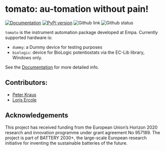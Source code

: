 # tomato: au-tomation without pain!

[![Documentation](https://badgen.net/badge/docs/dgbowl.github.io/grey?icon=firefox)](https://dgbowl.github.io/tomato)
[![PyPi version](https://badgen.net/pypi/v/dgpost/?icon=pypi)](https://pypi.org/project/tomato)
![Github link](https://badgen.net/github/tag/dgbowl/tomato/?icon=github)
![Github status](https://badgen.net/github/checks/dgbowl/tomato/?icon=github)

`tomato` is the instrument automation package developed at Empa. Currently supported 
hardware is:

- `dummy`: a Dummy device for testing purposes
- `biologic`: device for BioLogic potentiostats via the EC-Lib library, Windows only.

See the [Documentation](https://dgbowl.github.io/tomato) for more detailed info.

## Contributors:
- [Peter Kraus](http://github.com/PeterKraus)
- [Loris Ercole](http://github.com/lorisercole)

## Acknowledgements

This project has received funding from the European Union’s Horizon 2020 research and innovation programme under grant agreement No 957189. The project is part of BATTERY 2030+, the large-scale European research initiative for inventing the sustainable batteries of the future.
